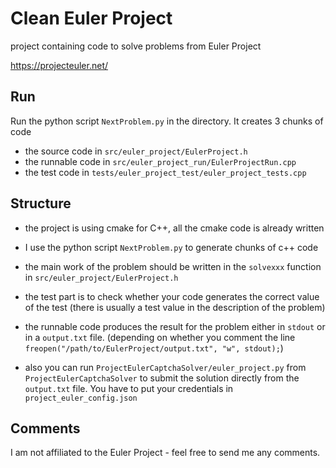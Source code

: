 # Clean Euler Project

project containing code to solve problems from Euler Project

https://projecteuler.net/



## Run

Run the python script `NextProblem.py` in the directory. It creates 3 chunks of code

- the source code in `src/euler_project/EulerProject.h`
- the runnable code in `src/euler_project_run/EulerProjectRun.cpp`
- the test code in `tests/euler_project_test/euler_project_tests.cpp`



## Structure

- the project is using cmake for C++, all the cmake code is already written
- I use the python script `NextProblem.py` to generate chunks of c++ code
- the main work of the problem should be written in the `solvexxx`  function in `src/euler_project/EulerProject.h`
- the test part is to check whether your code generates the correct value of the test (there is usually a test value in the description of the problem)

- the runnable code produces the result for the problem either in `stdout` or in a `output.txt` file. (depending on whether you comment the line `freopen("/path/to/EulerProject/output.txt", "w", stdout);`)
- also you can run `ProjectEulerCaptchaSolver/euler_project.py` from `ProjectEulerCaptchaSolver` to submit the solution directly from the `output.txt` file. You have to put your credentials in `project_euler_config.json`



## Comments

I am not affiliated to the Euler Project - feel free to send me any comments.